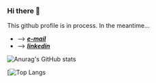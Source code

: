  ### Hi there 👋 
 
This github profile is in process.
In the meantime...
* --> _**[e-mail](mailto:violeta.pugliese@gmail.com)**_ 
* --> _**[linkedin](https://www.linkedin.com/in/violeta-pugliese/)**_
 
![Anurag's GitHub stats](https://github-readme-stats.vercel.app/api?username=violetapugliese&show_icons=true&theme=tokyonight)

[![Top Langs](https://github-readme-stats.vercel.app/api/top-langs/?username=violetapugliese&theme=tokyonight)


<!-- [![Readme Card](https://github-readme-stats.vercel.app/api/pin/?username=violetapugliese&repo=AC-landing) -->

<!--
**violetapugliese/violetapugliese** is a ✨ _special_ ✨ repository because its `README.md` (this file) appears on your GitHub profile.

Here are some ideas to get you started:

- 🔭 I’m currently working on ...
- 🌱 I’m currently learning ...
- 👯 I’m looking to collaborate on ...
- 🤔 I’m looking for help with ...
- 💬 Ask me about ...
- 📫 How to reach me: ...
- 😄 Pronouns: ...
- ⚡ Fun fact: ...
-->
